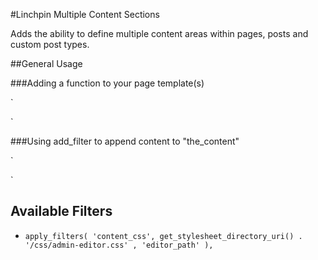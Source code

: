 #Linchpin Multiple Content Sections

Adds the ability to define multiple content areas within pages, posts and custom post types.

##General Usage

###Adding a function to your page template(s)

`<?php if ( function_exists( 'mcs_display_sections' ) ) : ?>
 	<?php mcs_display_sections(); ?>
 <?php endif; ?>`
 
###Using add_filter to append content to "the_content"

`
<?php
add_action('the_content', 'add_multiple_content_sections');
function add_multiple_content_sections( $the_content ) {
    $the_content .= get_mcs_sections();
    return $the_content;
} ?>
`

## Available Filters

* `apply_filters( 'content_css', get_stylesheet_directory_uri() . '/css/admin-editor.css' , 'editor_path' ),`
